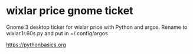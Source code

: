 # wixlar price gnome ticket 

Gnome 3 desktop ticker for wixlar price with Python and argos. Rename to wixlar.1r.60s.py and put in ~/.config/argos

https://pythonbasics.org
